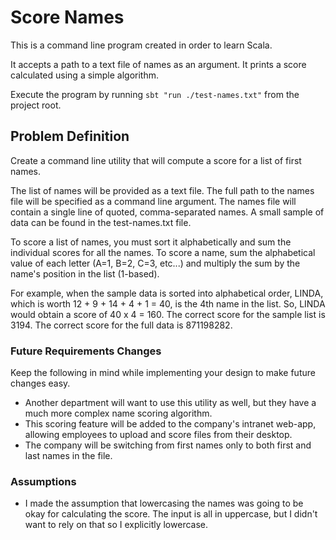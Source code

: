 # Score Names

This is a command line program created in order to learn Scala.

It accepts a path to a text file of names as an argument.
It prints a score calculated using a simple algorithm.

Execute the program by running `sbt "run ./test-names.txt"` from the project root.

## Problem Definition

Create a command line utility that will compute a score for a list of first names.

The list of names will be provided as a text file. The full path to the names file will be specified as a command line argument. The names file will contain a single line of quoted, comma-separated names. A small sample of data can be found in the test-names.txt file.

To score a list of names, you must sort it alphabetically and sum the individual scores for all the names.
To score a name, sum the alphabetical value of each letter (A=1, B=2, C=3, etc...) and multiply the sum by the name's position in the list (1-based).

For example, when the sample data is sorted into alphabetical order, LINDA, which is worth 12 + 9 + 14 + 4 + 1 = 40, is the 4th name in the list. So, LINDA would obtain a score of 40 x 4 = 160. The correct score for the sample list is 3194. The correct score for the full data is 871198282.

### Future Requirements Changes

Keep the following in mind while implementing your design to make future changes easy.

- Another department will want to use this utility as well, but they have a much more complex name scoring algorithm.
- This scoring feature will be added to the company's intranet web-app, allowing employees to upload and score files from their desktop.
- The company will be switching from first names only to both first and last names in the file.

### Assumptions

- I made the assumption that lowercasing the names was going to be okay for calculating the score. The input is all in uppercase, but I didn't want to rely on that so I explicitly lowercase.